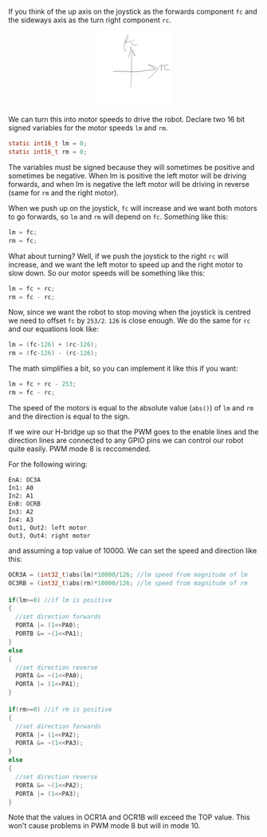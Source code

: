 If you think of the up axis on the joystick as the forwards component ```fc``` and the sideways axis as the turn right component ```rc```.

<p align="center"> <img src="fc-rc.png" alt="forwards component and right component" width="30%"> </p>

We can turn this into motor speeds to drive the robot. Declare two 16 bit signed variables for the motor speeds ```lm``` and ```rm```.
```c
static int16_t lm = 0;
static int16_t rm = 0;
```
The variables must be signed because they will sometimes be positive and sometimes be negative. When lm is positive the left motor will be driving forwards, and when lm is negative the left motor will be driving in reverse (same for ```rm``` and the right motor).



When we push up on the joystick, ```fc``` will increase and we want both motors to go forwards, so ```lm``` and ```rm``` will depend on ```fc```.
Something like this:

```c
lm = fc;
rm = fc;
```

What about turning? Well, if we push the joystick to the right ```rc``` will increase, and we want the left motor to speed up and the right motor to slow down.
So our motor speeds will be something like this:
```c
lm = fc + rc;
rm = fc - rc;
```

Now, since we want the robot to stop moving when the joystick is centred we need to offset ```fc``` by ```253/2```. ```126``` is close enough. We do the same for ```rc``` and our equations look like:
```c
lm = (fc-126) + (rc-126);
rm = (fc-126) - (rc-126);
```

The math simplifies a bit, so you can implement it like this if you want:
```c
lm = fc + rc - 253;
rm = fc - rc;
```

The speed of the motors is equal to the absolute value (```abs()```) of ```lm``` and ```rm``` and the direction is equal to the sign.

If we wire our H-bridge up so that the PWM goes to the enable lines and the direction lines are connected to any GPIO pins we can control our robot quite easily. PWM mode 8 is reccomended.

For the following wiring:
```
EnA: OC3A
In1: A0
In2: A1
EnB: OCRB
In3: A2
In4: A3
Out1, Out2: left motor
Out3, Out4: right motor
```
and assuming a top value of 10000. We can set the speed and direction like this:
```c
OCR3A = (int32_t)abs(lm)*10000/126; //lm speed from magnitude of lm
OC3RB = (int32_t)abs(rm)*10000/126; //lm speed from magnitude of rm

if(lm>=0) //if lm is positive
{
  //set direction forwards
  PORTA |= (1<<PA0);
  PORTB &= ~(1<<PA1);
}
else
{
  //set direction reverse
  PORTA &= ~(1<<PA0);
  PORTA |= (1<<PA1);
}

if(rm>=0) //if rm is positive
{
  //set direction forwards
  PORTA |= (1<<PA2);
  PORTA &= ~(1<<PA3);
}
else
{
  //set direction reverse
  PORTA &= ~(1<<PA2);
  PORTA |= (1<<PA3);
}
````
Note that the values in OCR1A and OCR1B will exceed the TOP value. This won't cause problems in PWM mode 8 but will in mode 10.
